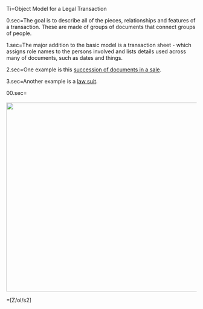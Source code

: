 Ti=Object Model for a Legal Transaction

0.sec=The goal is to describe all of the pieces, relationships and features of a transaction.  These are made of groups of documents that connect groups of people.

1.sec=The major addition to the basic model is a transaction sheet - which assigns role names to the persons involved and lists details used across many of documents, such as dates and things.

2.sec=One example is this  <a href="index.php?action=list&file=S/Demo/Escrow/">succession of documents in a sale</a>.

3.sec=Another example is a <a href="index.php?action=source&file=Wx/gov/uscourts/cand/model-protective-orders/Patent/Demo_ProtectiveOrder_0.md">law suit</a>.

00.sec=<br><br><img src="index.php?action=raw&file=S/About/Conference/Image/Legal_Transaction_ObjectModel.jpg" height="500" width="700">

=[Z/ol/s2]
